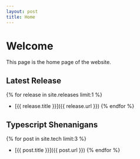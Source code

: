 ```yaml
---
layout: post
title: Home
---
```


# Welcome

This page is the home page of the website.

## Latest Release

{% for release in site.releases limit:1 %}

-   [{{ release.title }}]({{ release.url }})
    {% endfor %}

## Typescript Shenanigans

{% for post in site.tech limit:3 %}

-   [{{ post.title }}]({{ post.url }})
    {% endfor %}
